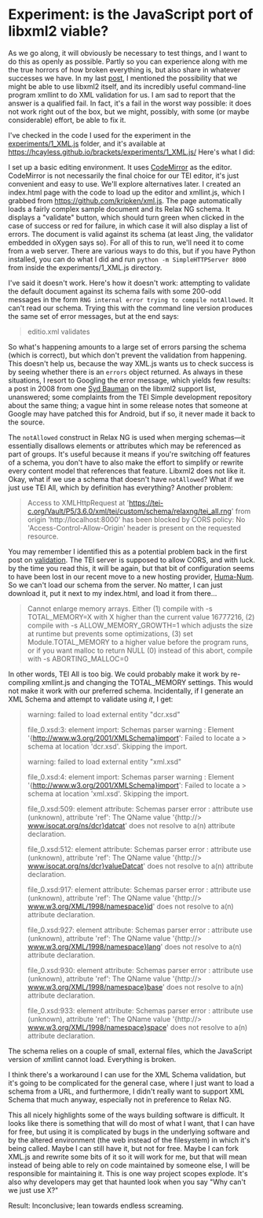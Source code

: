 # Experiment: is the JavaScript port of libxml2 viable?

As we go along, it will obviously be necessary to test things, and I want to do this as openly as possible. Partly so you can experience along with me the true horrors of how broken everything is, but also share in whatever successes we have. In my last [post](validation-2.md), I mentioned the possibility that we might be able to use libxml2 itself, and its incredibly useful command-line program xmllint to do XML validation for us. I am sad to report that the answer is a qualified fail. In fact, it's a fail in the worst way possible: it does not work right out of the box, but we might, possibly, with some (or maybe considerable) effort, be able to fix it. 

I've checked in the code I used for the experiment in the [experiments/1_XML.js](docs/experiments/1_XML.js) folder, and it's available at https://hcayless.github.io/brackets/experiments/1_XML.js/ Here's what I did:

I set up a basic editing environment. It uses [CodeMirror](https://codemirror.net/) as the editor. CodeMirror is not necessarily the final choice for our TEI editor, it's just convenient and easy to use. We'll explore alternatives later. I created an index.html page with the code to load up the editor and xmllint.js, which I grabbed from https://github.com/kripken/xml.js. The page automatically loads a fairly complex sample document and its Relax NG schema. It displays a "validate" button, which should turn green when clicked in the case of success or red for failure, in which case it will also display a list of errors. The document is valid against its schema (at least Jing, the validator embedded in oXygen says so). For all of this to run, we'll need it to come from a web server. There are various ways to do this, but if you have Python installed, you can do what I did and run `python -m SimpleHTTPServer 8000` from inside the experiments/1_XML.js directory.

I've said it doesn't work. Here's how it doesn't work: attempting to validate the default document against its schema fails with some 200-odd messages in the form `RNG internal error trying to compile notAllowed`. It can't read our schema. Trying this with the command line version produces the same set of error messages, but at the end says:

> editio.xml validates

So what's happening amounts to a large set of errors parsing the schema (which is correct), but which don't prevent the validation from happening. This doesn't help us, because the way XML.js wants us to check success is by seeing whether there is an `errors` object returned. As always in these situations, I resort to Googling the error message, which yields few results: a post in 2008 from one [Syd Bauman](https://github.com/sydb) on the libxml2 support list, unanswered; some complaints from the TEI Simple development repository about the same thing; a vague hint in some release notes that someone at Google may have patched this for Android, but if so, it never made it back to the source. 

The `notAllowed` construct in Relax NG is used when merging schemas—it essentially disallows elements or attributes which may be referenced as part of groups. It's useful because it means if you're switching off features of a schema, you don't have to also make the effort to simplify or rewrite every content model that references that feature. Libxml2 does not like it. Okay, what if we use a schema that doesn't have `notAllowed`? What if we just use TEI All, which by definition has everything? Another problem:

> Access to XMLHttpRequest at 'https://tei-c.org/Vault/P5/3.6.0/xml/tei/custom/schema/relaxng/tei_all.rng' from origin 'http://localhost:8000' has been blocked by CORS policy: No 'Access-Control-Allow-Origin' header is present on the requested resource.

You may remember I identified this as a potential problem back in the first post on [validation](validation.md). The TEI server is supposed to allow CORS, and with luck. by the time you read this, it will be again, but that bit of configuration seems to have been lost in our recent move to a new hosting provider, [Huma-Num](https://www.huma-num.fr/). So we can't load our schema from the server. No matter, I can just download it, put it next to my index.html, and load it from there...

> Cannot enlarge memory arrays. Either (1) compile with  -s TOTAL_MEMORY=X  with X higher than the current value 16777216, (2) compile with  -s ALLOW_MEMORY_GROWTH=1  which adjusts the size at runtime but prevents some optimizations, (3) set Module.TOTAL_MEMORY to a higher value before the program runs, or if you want malloc to return NULL (0) instead of this abort, compile with  -s ABORTING_MALLOC=0 

In other words, TEI All is too big. We could probably make it work by re-compiling xmllint.js and changing the TOTAL_MEMORY settings. This would not make it work with our preferred schema. Incidentally, if I generate an XML Schema and attempt to validate using *it*, I get: 

> warning: failed to load external entity "dcr.xsd"
>
> file_0.xsd:3: element import: Schemas parser warning : Element '{http://www.w3.org/2001/XMLSchema}import': Failed to locate a > schema at location 'dcr.xsd'. Skipping the import.
>
> warning: failed to load external entity "xml.xsd"
>
> file_0.xsd:4: element import: Schemas parser warning : Element '{http://www.w3.org/2001/XMLSchema}import': Failed to locate a > schema at location 'xml.xsd'. Skipping the import.
>
> file_0.xsd:509: element attribute: Schemas parser error : attribute use (unknown), attribute 'ref': The QName value '{http://> www.isocat.org/ns/dcr}datcat' does not resolve to a(n) attribute declaration.
>
> file_0.xsd:512: element attribute: Schemas parser error : attribute use (unknown), attribute 'ref': The QName value '{http://> www.isocat.org/ns/dcr}valueDatcat' does not resolve to a(n) attribute declaration.
>
> file_0.xsd:917: element attribute: Schemas parser error : attribute use (unknown), attribute 'ref': The QName value '{http://> www.w3.org/XML/1998/namespace}id' does not resolve to a(n) attribute declaration.
>
> file_0.xsd:927: element attribute: Schemas parser error : attribute use (unknown), attribute 'ref': The QName value '{http://> www.w3.org/XML/1998/namespace}lang' does not resolve to a(n) attribute declaration.
>
> file_0.xsd:930: element attribute: Schemas parser error : attribute use (unknown), attribute 'ref': The QName value '{http://> www.w3.org/XML/1998/namespace}base' does not resolve to a(n) attribute declaration.
>
> file_0.xsd:933: element attribute: Schemas parser error : attribute use (unknown), attribute 'ref': The QName value '{http://> www.w3.org/XML/1998/namespace}space' does not resolve to a(n) attribute declaration.

The schema relies on a couple of small, external files, which the JavaScript version of xmllint cannot load. Everything is broken.

I think there's a workaround I can use for the XML Schema validation, but it's going to be complicated for the general case, where I just want to load a schema from a URL, and furthermore, I didn't really want to support XML Schema that much anyway, especially not in preference to Relax NG. 

This all nicely highlights some of the ways building software is difficult. It looks like there is something that will do most of what I want, that I can have for free, but using it is complicated by bugs in the underlying software and by the altered environment (the web instead of the filesystem) in which it's being called. Maybe I can still have it, but not for free. Maybe I can fork XML.js and rewrite some bits of it so it will work for me, but that will mean instead of being able to rely on code maintained by someone else, I will be responsible for maintaining it. This is one way project scopes explode. It's also why developers may get that haunted look when you say "Why can't we just use X?"

Result: Inconclusive; lean towards endless screaming.
